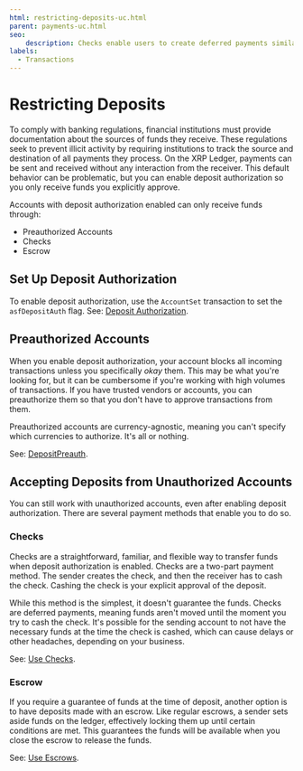 ```yaml
---
html: restricting-deposits-uc.html
parent: payments-uc.html
seo:
    description: Checks enable users to create deferred payments similar to personal paper checks.
labels:
  - Transactions
---
```

# Restricting Deposits

To comply with banking regulations, financial institutions must provide documentation about the sources of funds they receive. These regulations seek to prevent illicit activity by requiring institutions to track the source and destination of all payments they process. On the XRP Ledger, payments can be sent and received without any interaction from the receiver. This default behavior can be problematic, but you can enable deposit authorization so you only receive funds you explicitly approve.

Accounts with deposit authorization enabled can only receive funds through:

  - Preauthorized Accounts
  - Checks
  - Escrow
<!-- - Payment Channels -->


## Set Up Deposit Authorization

To enable deposit authorization, use the `AccountSet` transaction to set the `asfDepositAuth` flag. See: [Deposit Authorization](../../concepts/accounts/depositauth.md).

## Preauthorized Accounts

When you enable deposit authorization, your account blocks all incoming transactions unless you specifically _okay_ them. This may be what you're looking for, but it can be cumbersome if you're working with high volumes of transactions. If you have trusted vendors or accounts, you can preauthorize them so that you don't have to approve transactions from them.

Preauthorized accounts are currency-agnostic, meaning you can't specify which currencies to authorize. It's all or nothing.

See: [DepositPreauth](../../references/protocol/transactions/types/depositpreauth.md).


## Accepting Deposits from Unauthorized Accounts

You can still work with unauthorized accounts, even after enabling deposit authorization. There are several payment methods that enable you to do so.


### Checks

Checks are a straightforward, familiar, and flexible way to transfer funds when deposit authorization is enabled. Checks are a two-part payment method. The sender creates the check, and then the receiver has to cash the check. Cashing the check is your explicit approval of the deposit.

While this method is the simplest, it doesn't guarantee the funds. Checks are deferred payments, meaning funds aren't moved until the moment you try to cash the check. It's possible for the sending account to not have the necessary funds at the time the check is cashed, which can cause delays or other headaches, depending on your business.

See: [Use Checks](../../tutorials/how-tos/use-specialized-payment-types/use-checks/use-checks.md).


### Escrow

If you require a guarantee of funds at the time of deposit, another option is to have deposits made with an escrow. Like regular escrows, a sender sets aside funds on the ledger, effectively locking them up until certain conditions are met. This guarantees the funds will be available when you close the escrow to release the funds.

See: [Use Escrows](../../tutorials/how-tos/use-specialized-payment-types/use-escrows/index.md).


<!-- Need a better understanding of Payment Channels use cases.

### Payment Channels

Payment Channels are an advanced feature for sending asynchronous XRP payments that can be divided into very small increments and settled later.

The XRP for a payment channel is set aside temporarily. The sender creates _Claims_ against the channel, which the recipient verifies without sending an XRP Ledger transaction or waiting for a new ledger version to be approved by consensus. (This is an _asynchronous_ process because it happens separate from the usual pattern of getting transactions approved by consensus.) At any time, the recipient can _redeem_ a Claim to receive an amount of XRP authorized by that Claim. Settling a Claim like this uses a standard XRP Ledger transaction, as part of the usual consensus process. This single transaction can encompass any number of transactions guaranteed by smaller Claims.

Because Claims can be verified individually but settled in bulk later, payment channels make it possible to conduct transactions at a rate only limited by the participants' ability to create and verify the digital signatures of those Claims. This limit is primarily based on the speed of the participants' hardware and the complexity of the signature algorithms. For maximum speed, use Ed25519 signatures, which are faster than the XRP Ledger's default secp256k1 ECDSA signatures. Research has demonstrated the ability to create over Ed25519 100,000 signatures per second and to verify over [70,000 per second](https://ed25519.cr.yp.to/ed25519-20110926.pdf) on commodity hardware in 2011.

Learn about [Payment Channels](payment-channels.html) on the XRP Ledger.

you may have circumstances where you want to go into contract with a contractor, but don't know the exact amount. This is common in situations such as home improvement projects where an estimate can be provided, but unforeseen circumstances can increase the final amount due. In these situations you can create a payment channel, which allocates (currently only XRP) to a payment channel. This amount would be the estimate the contractor gives you and can serve as their budget for the project. Each item they require payment for, you would submit a claim to the payment channel.

Repeating this process, you would eventually settle on the final amount due, where the contractor (payee) claims the final amount from the payment channel. This method of payment serves as a great way to track invdividual items payed for in large projects.

-->

